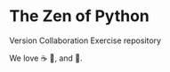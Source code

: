 # The Zen of Python
Version Collaboration Exercise repository 

We love :coffee: :pizza:, and :dancer:.
